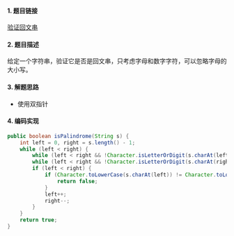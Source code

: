 
#### 1. 题目链接
[验证回文串](https://leetcode-cn.com/problems/valid-palindrome/)

#### 2. 题目描述

给定一个字符串，验证它是否是回文串，只考虑字母和数字字符，可以忽略字母的大小写。

#### 3. 解题思路

* 使用双指针

#### 4. 编码实现
``` java
public boolean isPalindrome(String s) {
    int left = 0, right = s.length() - 1;
    while (left < right) {
        while (left < right && !Character.isLetterOrDigit(s.charAt(left))) left++;
        while (left < right && !Character.isLetterOrDigit(s.charAt(right))) right--;
        if (left < right) {
            if (Character.toLowerCase(s.charAt(left)) != Character.toLowerCase(s.charAt(right))) {
                return false;
            }
            left++;
            right--;
        }
    }
    return true;
}
```
